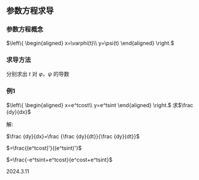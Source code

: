 ## 参数方程求导

### 参数方程概念

$\left\{
    \begin{aligned}
    x=\varphi(t)\\
    y=\psi(t)
    \end{aligned}
\right.$

### 求导方法

分别求出 $t$ 对 $\varphi$，$\psi$ 的导数

### 例1

$\left\{
    \begin{aligned}
    x=e^tcost\\
    y=e^tsint
    \end{aligned}
\right.$ 求$\frac {dy}{dx}$

解:

$\frac {dy}{dx}=\frac {\frac {dy}{dt}}{\frac {dy}{dt}}$

$=\frac{(e^tcost)'}{(e^tsint)'}$

$=\frac{-e^tsint+e^tcost}{e^cost+e^tsint}$

2024.3.11